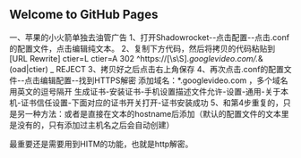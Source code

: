 ## Welcome to GitHub Pages

一、苹果的小火箭单独去油管广告
1、打开Shadowrocket--点击配置--点击.conf的配置文件，点击编辑纯文本。
2、复制下方代码，然后将拷贝的代码粘贴到
[URL Rewrite]
ctier=L ctier=A 302
^https:\/\/[\s\S]*\.googlevideo\.com/.*&(oad|ctier) _ REJECT
3、拷贝好之后点击右上角保存
4、再次点击.conf的配置文件--点击编辑配置--找到HTTPS解密
添加域名：*.googlevideo.com ，多个域名用英文的逗号隔开
生成证书-安装证书-手机设置描述文件允许-设置-通用-关于本机-证书信任设置-下面对应的证书开关打开-证书安装成功
5、和第4步重复的，只是另一种方法：或者是直接在文本的hostname后添加（默认的配置文件的文本里是没有的，只有添加过主机名之后会自动创建）

最重要还是需要用到HITM的功能，也就是http解密。
